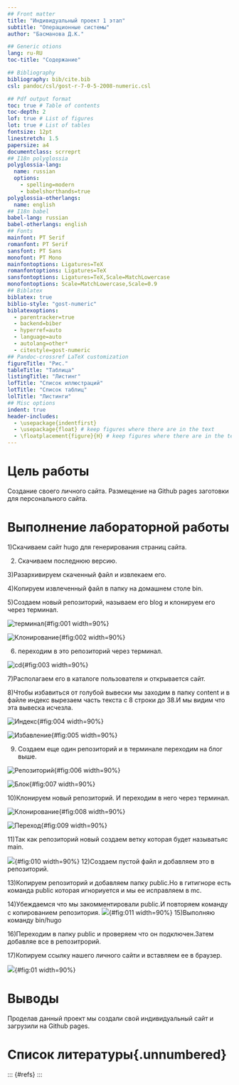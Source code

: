 ```yaml
---
## Front matter
title: "Индивидуальный проект 1 этап"
subtitle: "Операционные системы"
author: "Басманова Д.К."

## Generic otions
lang: ru-RU
toc-title: "Содержание"

## Bibliography
bibliography: bib/cite.bib
csl: pandoc/csl/gost-r-7-0-5-2008-numeric.csl

## Pdf output format
toc: true # Table of contents
toc-depth: 2
lof: true # List of figures
lot: true # List of tables
fontsize: 12pt
linestretch: 1.5
papersize: a4
documentclass: scrreprt
## I18n polyglossia
polyglossia-lang:
  name: russian
  options:
	- spelling=modern
	- babelshorthands=true
polyglossia-otherlangs:
  name: english
## I18n babel
babel-lang: russian
babel-otherlangs: english
## Fonts
mainfont: PT Serif
romanfont: PT Serif
sansfont: PT Sans
monofont: PT Mono
mainfontoptions: Ligatures=TeX
romanfontoptions: Ligatures=TeX
sansfontoptions: Ligatures=TeX,Scale=MatchLowercase
monofontoptions: Scale=MatchLowercase,Scale=0.9
## Biblatex
biblatex: true
biblio-style: "gost-numeric"
biblatexoptions:
  - parentracker=true
  - backend=biber
  - hyperref=auto
  - language=auto
  - autolang=other*
  - citestyle=gost-numeric
## Pandoc-crossref LaTeX customization
figureTitle: "Рис."
tableTitle: "Таблица"
listingTitle: "Листинг"
lofTitle: "Список иллюстраций"
lotTitle: "Список таблиц"
lolTitle: "Листинги"
## Misc options
indent: true
header-includes:
  - \usepackage{indentfirst}
  - \usepackage{float} # keep figures where there are in the text
  - \floatplacement{figure}{H} # keep figures where there are in the text
---
```


# Цель работы

Создание своего личного сайта. Размещение на Github pages заготовки для персонального сайта.



# Выполнение лабораторной работы

1)Скачиваем сайт hugo для генерирования страниц сайта.

2) Скачиваем последнюю версию.

3)Разархивируем скаченный файл и извлекаем его. 

4)Копируем извлеченный файл в папку на домашнем столе bin.

5)Создаем новый репозиторий, называем его blog и клонируем его через терминал.

![терминал](image/1.png){#fig:001 width=90%} 

![Клонирование](image/2.png){#fig:002 width=90%}

6) переходим в это репозиторий через терминал.

![cd](image/3.png){#fig:003 width=90%}

7)Располагаем его в каталоге пользователя и открывается сайт.


8)Чтобы избавиться от голубой вывески мы заходим в папку content и в файле индекс вырезаем часть текста с 8 строки до 38.И мы видим что эта вывеска исчезла.

![Индекс](image/4.png){#fig:004 width=90%}

![Избавление](image/5.png){#fig:005 width=90%}


9) Создаем еще один репозиторий  и в терминале переходим на блог выше.

![Репозиторий](image/6.png){#fig:006 width=90%}

![Блок](image/7.png){#fig:007 width=90%}

10)Клонируем новый репозиторий. И переходим в него через терминал.

![Клонирование](image/8.png){#fig:008 width=90%}

![Переход](image/9.png){#fig:009 width=90%}

11)Так как репозиторий новый  создаем ветку которая будет называтьяс main.

![ ](image/10.png){#fig:010 width=90%}
12)Создаем пустой файл и добавляем это в репозиторий.

13)Копируем репозиторий и добавляем папку public.Но в гитигноре есть команда public которая игнориуется и мы ее исправляем в mc.

14)Убеждаемся что мы закомментировали public.И повторяем команду с копированием репозитория.
![ ](image/11.png){#fig:011 width=90%}
15)Выполняю команду bin/hugo

16)Переходим в папку public и проверяем что он подключен.Затем добавляе все в репозитрорий.

17)Копируем ссылку нашего личного сайти и вставляем ее в браузер.

![ ](image/12.png){#fig:01 width=90%}
# Выводы

Проделав данный проект мы создали свой индивидуальный сайт и загрузили на Github pages.


# Список литературы{.unnumbered}

::: {#refs}
:::

